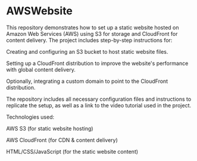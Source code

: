 # AWSWebsite
This repository demonstrates how to set up a static website hosted on Amazon Web Services (AWS) using S3 for storage and CloudFront for content delivery. The project includes step-by-step instructions for:

Creating and configuring an S3 bucket to host static website files.

Setting up a CloudFront distribution to improve the website's performance with global content delivery.

Optionally, integrating a custom domain to point to the CloudFront distribution.

The repository includes all necessary configuration files and instructions to replicate the setup, as well as a link to the video tutorial used in the project.

Technologies used:

AWS S3 (for static website hosting)

AWS CloudFront (for CDN & content delivery)

HTML/CSS/JavaScript (for the static website content)
